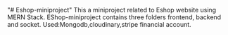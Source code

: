 "# Eshop-miniproject" 
This a miniproject related to Eshop website using MERN Stack.
EShop-miniproject contains three folders frontend, backend and socket.
Used:Mongodb,cloudinary,stripe financial account.
